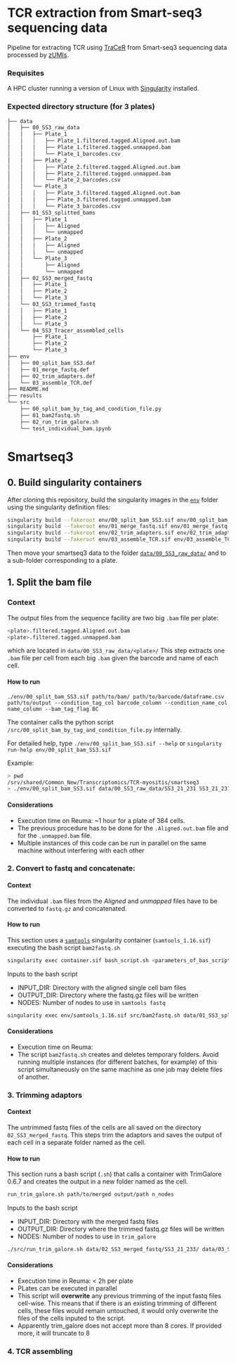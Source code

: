 # TCR extraction from Smart-seq3 sequencing data
Pipeline for extracting TCR using [TraCeR](https://github.com/Teichlab/tracer) from Smart-seq3 sequencing data processed by [zUMIs](https://github.com/sdparekh/zUMIs).
### Requisites
A HPC cluster running a version of Linux with [Singularity](https://sylabs.io/singularity/) installed.

### Expected directory structure (for 3 plates)
```bash
├── data
│   ├── 00_SS3_raw_data
│   │   ├── Plate_1
│   │   │   ├── Plate_1.filtered.tagged.Aligned.out.bam
│   │   │   ├── Plate_1.filtered.tagged.unmapped.bam
│   │   │   └── Plate_1_barcodes.csv
│   │   ├── Plate_2
│   │   │   ├── Plate_2.filtered.tagged.Aligned.out.bam
│   │   │   ├── Plate_2.filtered.tagged.unmapped.bam
│   │   │   └── Plate_2_barcodes.csv
│   │   └── Plate_3
│   │   │   ├── Plate_3.filtered.tagged.Aligned.out.bam
│   │   │   ├── Plate_3.filtered.tagged.unmapped.bam
│   │   │   └── Plate_3_barcodes.csv
│   ├── 01_SS3_splitted_bams
│   │   ├── Plate_1
│   │   │   ├── Aligned
│   │   │   └── unmapped
│   │   ├── Plate_2
│   │   │   ├── Aligned
│   │   │   └── unmapped
│   │   └── Plate_3
│   │       ├── Aligned
│   │       └── unmapped
│   ├── 02_SS3_merged_fastq
│   │   ├── Plate_1
│   │   ├── Plate_2
│   │   └── Plate_3
│   └── 03_SS3_trimmed_fastq
│   │   ├── Plate_1
│   │   ├── Plate_2
│   │   └── Plate_3
│   └── 04_SS3_Tracer_assembled_cells
│       ├── Plate_1
│       ├── Plate_2
│       └── Plate_3
├── env
│   ├── 00_split_bam_SS3.def
│   ├── 01_merge_fastq.def
│   ├── 02_trim_adapters.def
│   └── 03_assemble_TCR.def
├── README.md
├── results
└── src
    ├── 00_split_bam_by_tag_and_condition_file.py
    ├── 01_bam2fastq.sh
    ├── 02_run_trim_galore.sh
    └── test_individual_bam.ipynb
```

# Smartseq3
## 0. Build singularity containers
After cloning this repository, build the singularity images in the [`env`](env/) folder using the singularity definition files:
```bash
singularity build --fakeroot env/00_split_bam_SS3.sif env/00_split_bam_SS3.def
singularity build --fakeroot env/01_merge_fastq.sif env/01_merge_fastq.def
singularity build --fakeroot env/02_trim_adapters.sif env/02_trim_adapters.def
singularity build --fakeroot env/03_assemble_TCR.sif env/03_assemble_TCR.def
```
Then move your smartseq3 data to the folder [`data/00_SS3_raw_data/`](data/00_SS3_raw_data/) and to a sub-folder corresponding to a plate.
## 1. Split the bam file
### Context
The output files from the sequence facility are two big `.bam` file per plate:
```bash
<plate>.filtered.tagged.Aligned.out.bam
<plate>.filtered.tagged.unmapped.bam
```
which are located in `data/00_SS3_raw_data/<plate>/`
This step extracts one `.bam` file per cell from each big `.bam` given the barcode and name of each cell.
#### How to run
```
./env/00_split_bam_SS3.sif path/to/bam/ path/to/barcode/dataframe.csv path/to/output --condition_tag_col barcode_column --condition_name_col name_column --bam_tag_flag BC
```
The container calls the python script `/src/00_split_bam_by_tag_and_condition_file.py` internally.

For detailed help, type `./env/00_split_bam_SS3.sif --help` or `singularity run-help env/00_split_bam_SS3.sif`

Example:
```bash
> pwd
/srv/shared/Common_New/Transcriptomics/TCR-myositis/smartseq3
> ./env/00_split_bam_SS3.sif data/00_SS3_raw_data/SS3_21_231 SS3_21_231.filtered.tagged.Aligned.out.bam data/00_SS3_raw_data/SS3_21_231/P231_barcodes.csv data/01_SS3_splitted_bams/Aligned/SS3_21_231/ Barcode Name BC
```
#### Considerations
+ Execution time on Reuma: ~1 hour for a plate of 384 cells.
+ The previous procedure has to be done for the `.Aligned.out.bam` file and for the `.unmapped.bam` file.
+ Multiple instances of this code can be run in parallel on the same machine without interfering with each other

### 2. Convert to fastq and concatenate:
#### Context
The individual `.bam` files from the *Aligned* and *unmapped* files have to be converted to `fastq.gz` and concatenated.
#### How to run
This section uses a [`samtools`](https://github.com/samtools/samtools) singularity container (`samtools_1.16.sif`) executing the bash script `bam2fastq.sh`
```bash
singularity exec container.sif bash_script.sh <parameters_of_bas_script>
```
Inputs to the bash script
+ INPUT_DIR: Directory with the aligned single cell bam files
+ OUTPUT_DIR: Directory where the fastq.gz files will be written
+ NODES: Number of nodes to use in `samtools fastq`

```bash
singularity exec env/samtools_1.16.sif src/bam2fastq.sh data/01_SS3_splitted_bams/SS3_21_231/ data/02_SS3_merged_fastq/SS3_21_231/ 40
```
#### Considerations
+ Execution time on Reuma:
+ The script `bam2fastq.sh` creates and deletes temporary folders. Avoid running multiple instances (for different batches, for example) of this script simultaneously on the same machine as one job may delete files of another.

### 3. Trimming adaptors
#### Context
The untrimmed fastq files of the cells are all saved on the directory `02_SS3_merged_fastq`. This steps trim the adaptors and saves the output of each cell in a separate folder named as the cell.
#### How to run
This section runs a bash script (`.sh`) that calls a container with TrimGalore 0.6.7 and creates the output in a new folder named as the cell.
```bash
run_trim_galore.sh path/to/merged output/path n_nodes
```
Inputs to the bash script
+ INPUT_DIR: Directory with the merged fastq files
+ OUTPUT_DIR: Directory where the trimmed fastq.gz files will be written
+ NODES: Number of nodes to use in `trim_galore`
```bash
./src/run_trim_galore.sh data/02_SS3_merged_fastq/SS3_21_233/ data/03_SS3_trimmed_fastq/SS3_21_233 8
```
#### Considerations
+ Execution time in Reuma: < 2h per plate
+ PLates can be executed in parallel
+ This script will **overwrite** any previous trimming of the input fastq files cell-wise. This means that if there is an existing trimming of different cells, these files would remain untouched, it would only overwrite the files of the cells inputed to the script.
+ Apparently trim_galore does not accept more than 8 cores. If provided more, it will truncate to 8
### 4. TCR assembling
